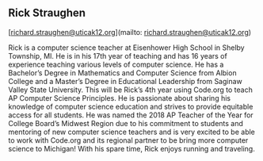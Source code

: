 ## Rick Straughen
[richard.straughen@uticak12.org](mailto: richard.straughen@uticak12.org)Rick is a computer science teacher at Eisenhower High School in Shelby Township, MI. He is in his 17th year of teaching and has 16 years of experience teaching various levels of computer science. He has a Bachelor’s Degree in Mathematics and Computer Science from Albion College and a Master’s Degree in Educational Leadership from Saginaw Valley State University. This will be Rick’s 4th year using Code.org to teach AP Computer Science Principles. He is passionate about sharing his knowledge of computer science education and strives to provide equitable access for all students. He was named the 2018 AP Teacher of the Year for College Board’s Midwest Region due to his commitment to students and mentoring of new computer science teachers and is very excited to be able to work with Code.org and its regional partner to be bring more computer science to Michigan! With his spare time, Rick enjoys running and traveling.
